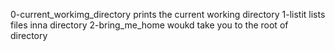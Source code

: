 0-current_workimg_directory prints the current working directory
1-listit lists files inna directory
2-bring_me_home woukd take you to the root of directory

